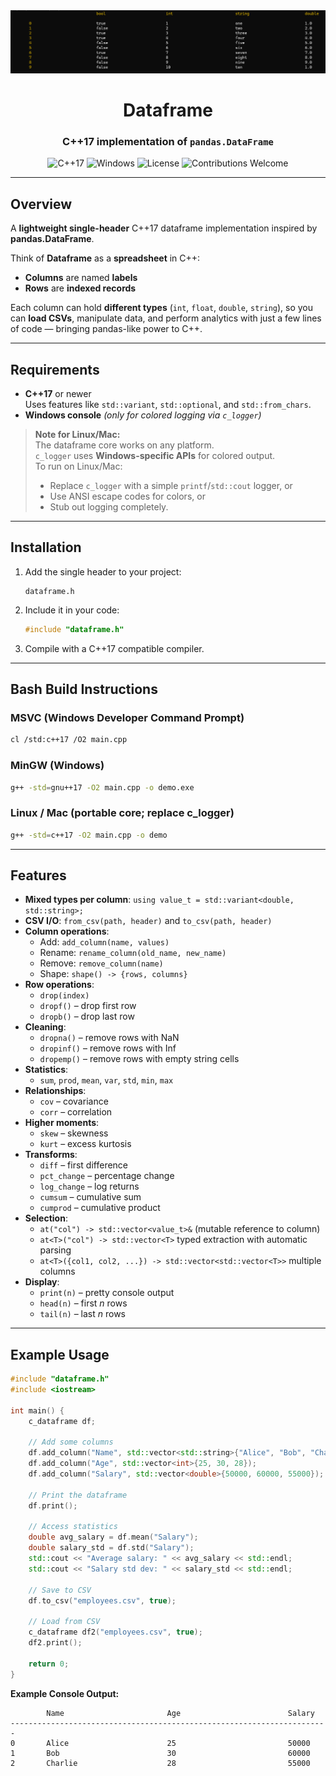 <div align="center">
  <img src="df.png" alt="Logo"/>
  <h1>Dataframe</h1>
  <h3>C++17 implementation of <code>pandas.DataFrame</code></h3>
</div>

<p align="center">
  <img alt="C++17" src="https://img.shields.io/badge/C++-17-blue.svg?style=flat-square"/>
  <img alt="Windows" src="https://img.shields.io/badge/Platform-Windows-green?style=flat-square"/>
  <img alt="License" src="https://img.shields.io/badge/License-MIT-yellow.svg?style=flat-square"/>
  <img alt="Contributions Welcome" src="https://img.shields.io/badge/Contributions-Welcome-brightgreen?style=flat-square"/>
</p>

---

## Overview
A **lightweight single-header** C++17 dataframe implementation inspired by **pandas.DataFrame**.

Think of **Dataframe** as a **spreadsheet** in C++:
- **Columns** are named **labels**
- **Rows** are **indexed records**

Each column can hold **different types** (`int`, `float`, `double`, `string`), so you can **load CSVs**, manipulate data, and perform analytics with just a few lines of code — bringing pandas-like power to C++.

---

## Requirements
- **C++17** or newer  
  Uses features like `std::variant`, `std::optional`, and `std::from_chars`.
- **Windows console** *(only for colored logging via `c_logger`)*  

> **Note for Linux/Mac:**  
> The dataframe core works on any platform.  
> `c_logger` uses **Windows-specific APIs** for colored output.  
> To run on Linux/Mac:
> - Replace `c_logger` with a simple `printf`/`std::cout` logger, or  
> - Use ANSI escape codes for colors, or  
> - Stub out logging completely.

---

## Installation
1. Add the single header to your project:
   ```
   dataframe.h
   ```
2. Include it in your code:
   ```cpp
   #include "dataframe.h"
   ```
3. Compile with a C++17 compatible compiler.

---

## Bash Build Instructions

### MSVC (Windows Developer Command Prompt)
```bash
cl /std:c++17 /O2 main.cpp
```

### MinGW (Windows)
```bash
g++ -std=gnu++17 -O2 main.cpp -o demo.exe
```

### Linux / Mac (portable core; replace c_logger)
```bash
g++ -std=c++17 -O2 main.cpp -o demo
```

---

## Features
- **Mixed types per column**: `using value_t = std::variant<double, std::string>;`
- **CSV I/O**: `from_csv(path, header)` and `to_csv(path, header)`
- **Column operations**:
  - Add: `add_column(name, values)`
  - Rename: `rename_column(old_name, new_name)`
  - Remove: `remove_column(name)`
  - Shape: `shape() -> {rows, columns}`
- **Row operations**:
  - `drop(index)`
  - `dropf()` – drop first row
  - `dropb()` – drop last row
- **Cleaning**:
  - `dropna()` – remove rows with NaN
  - `dropinf()` – remove rows with Inf
  - `dropemp()` – remove rows with empty string cells
- **Statistics**:
  - `sum`, `prod`, `mean`, `var`, `std`, `min`, `max`
- **Relationships**:
  - `cov` – covariance
  - `corr` – correlation
- **Higher moments**:
  - `skew` – skewness
  - `kurt` – excess kurtosis
- **Transforms**:
  - `diff` – first difference
  - `pct_change` – percentage change
  - `log_change` – log returns
  - `cumsum` – cumulative sum
  - `cumprod` – cumulative product
- **Selection**:
  - `at("col") -> std::vector<value_t>&` (mutable reference to column)
  - `at<T>("col") -> std::vector<T>` typed extraction with automatic parsing
  - `at<T>({col1, col2, ...}) -> std::vector<std::vector<T>>` multiple columns
- **Display**:
  - `print(n)` – pretty console output
  - `head(n)` – first *n* rows
  - `tail(n)` – last *n* rows

---

## Example Usage

```cpp
#include "dataframe.h"
#include <iostream>

int main() {
    c_dataframe df;

    // Add some columns
    df.add_column("Name", std::vector<std::string>{"Alice", "Bob", "Charlie"});
    df.add_column("Age", std::vector<int>{25, 30, 28});
    df.add_column("Salary", std::vector<double>{50000, 60000, 55000});

    // Print the dataframe
    df.print();

    // Access statistics
    double avg_salary = df.mean("Salary");
    double salary_std = df.std("Salary");
    std::cout << "Average salary: " << avg_salary << std::endl;
    std::cout << "Salary std dev: " << salary_std << std::endl;

    // Save to CSV
    df.to_csv("employees.csv", true);

    // Load from CSV
    c_dataframe df2("employees.csv", true);
    df2.print();

    return 0;
}
```

**Example Console Output:**
```
        Name                       Age                        Salary
-----------------------------------------------------------------------
0       Alice                      25                         50000
1       Bob                        30                         60000
2       Charlie                    28                         55000
```
